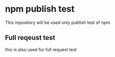 # npm publish test

This repository will be used only publish test of npm


## Full reqeust test
this is also used for full request test

